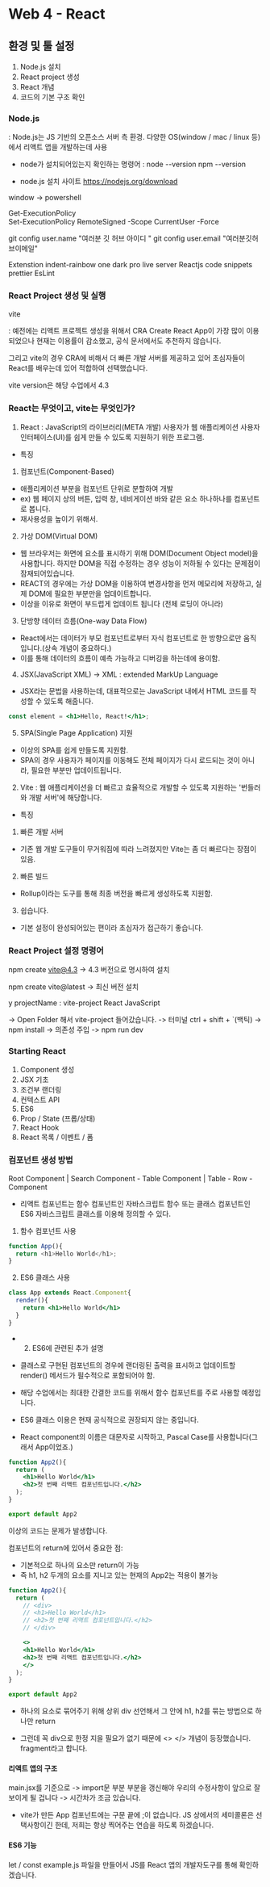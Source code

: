 # Web 4 - React

## 환경 및 툴 설정

1. Node.js 설치
2. React project 생성
3. React 개념
4. 코드의 기본 구조 확인

### Node.js
: Node.js는 JS 기반의 오픈소스 서버 측 환경. 다양한 OS(window / mac / linux 등)에서 리액트 앱을 개발하는데 사용

- node가 설치되어있는지 확인하는 명령어
: node --version
npm --version

- node.js 설치 사이트
https://nodejs.org/download

window -> powershell

Get-ExecutionPolicy  
Set-ExecutionPolicy RemoteSigned -Scope CurrentUser -Force

git config user.name "여러분 깃 허브 아이디 "
git config user.email "여러분깃허브이메일"


Extenstion
indent-rainbow
one dark pro
live server
Reactjs code snippets
prettier
EsLint

### React Project 생성 및 실행
vite

: 예전에는 리액트 프로젝트 생성을 위해서 CRA Create React App이 가장 많이 이용되었으나 현재는 이용률이 감소했고, 공식 문서에서도 추천하지 않습니다.

그리고 vite의 경우 CRA에 비해서 더 빠른 개발 서버를 제공하고 있어 초심자들이 React를 배우는데 있어 적합하여 선택했습니다.

vite version은 해당 수업에서 4.3

### React는 무엇이고, vite는 무엇인가?

1. React
: JavaScript의 라이브러리(META 개발) 사용자가 웹 애플리케이션 사용자 인터페이스(UI)를 쉽게 만들 수 있도록 지원하기 위한 프로그램.

- 특징
1. 컴포넌트(Component-Based)
- 애플리케이션 부분을 컴포넌트 단위로 분할하여 개발
- ex) 웹 페이지 상의 버튼, 입력 창, 네비게이션 바와 같은 요소 하나하나를 컴포넌트로 봅니다.
- 재사용성을 높이기 위해서.
2. 가상 DOM(Virtual DOM)
- 웹 브라우저는 화면에 요소를 표시하기 위해 DOM(Document Object model)을 사용합니다. 하지만 DOM을 직접 수정하는 경우 성능이 저하될 수 있다는 문제점이 잠재되어있습니다.
- REACT의 경우에는 가상 DOM을 이용하여 변경사항을 먼저 메모리에 저장하고, 실제 DOM에 필요한 부분만을 업데이트합니다.
- 이상을 이유로 화면이 부드럽게 업데이트 됩니다 (전체 로딩이 아니라)
3. 단방향 데이터 흐름(One-way Data Flow)
- React에서는 데이터가 부모 컴포넌트로부터 자식 컴포넌트로 한 방향으로만 움직입니다.(상속 개념이 중요하다.)
- 이를 통해 데이터의 흐름이 예측 가능하고 디버깅을 하는데에 용이함.
4. JSX(JavaScript XML) -> XML : extended MarkUp Language
- JSX라는 문법을 사용하는데, 대표적으로는 JavaScript 내에서 HTML 코드를 작성할 수 있도록 해줍니다. 

```jsx
const element = <h1>Hello, React!</h1>;
```
5. SPA(Single Page Application) 지원
- 이상의 SPA를 쉽게 만들도록 지원함.
- SPA의 경우 사용자가 페이지를 이동해도 전체 페이지가 다시 로드되는 것이 아니라, 필요한 부분만 업데이트됩니다.

2. Vite
: 웹 애플리케이션을 더 빠르고 효율적으로 개발할 수 있도록 지원하는 '번들러와 개발 서버'에 해당합니다.

- 특징
1. 빠른 개발 서버
- 기존 웹 개발 도구들이 무거워짐에 따라 느려졌지만 Vite는 좀 더 빠르다는 장점이 있음.
2. 빠른 빌드
- Rollup이라는 도구를 통해 최종 버전을 빠르게 생성하도록 지원함.
3. 쉽습니다.
- 기본 설정이 완성되어있는 편이라 초심자가 접근하기 좋습니다.

### React Project 설정 명령어 

npm create vite@4.3 -> 4.3 버전으로 명시하여 설치

npm create vite@latest -> 최신 버전 설치

y
projectName : vite-project
React
JavaScript

-> Open Folder 해서 vite-project 들어갔습니다.
-> 터미널 ctrl + shift + `(백틱)
-> npm install -> 의존성 주입 
-> npm run dev

### Starting React
1. Component 생성
2. JSX 기초
3. 조건부 랜더링
4. 컨텍스트 API
5. ES6
6. Prop / State (프롭/상태)
7. React Hook
8. React 목록 / 이벤트 / 폼

### 컴포넌트 생성 방법
Root Component 
  |
Search Component - Table Component 
                        |
                  Table - Row - Component

- 리액트 컴포넌트는 함수 컴포넌트인 자바스크립트 함수 또는 클래스 컴포넌트인 ES6 자바스크립트 클래스를 이용해 정의할 수 있다.

1. 함수 컴포넌트 사용
```js
function App(){
  return <h1>Hello World</h1>;
}
```

2. ES6 클래스 사용
```jsx
class App extends React.Component{
  render(){
    return <h1>Hello World</h1>
  }
}
```

- 2. ES6에 관련된 추가 설명
- 클래스로 구현된 컴포넌트의 경우에 랜더링된 출력을 표시하고 업데이트할 render() 메서드가 필수적으로 포함되어야 함.

- 해당 수업에서는 최대한 간결한 코드를 위해서 함수 컴포넌트를 주로 사용할 예정입니다.
- ES6 클래스 이용은 현재 공식적으로 권장되지 않는 중입니다.

* React component의 이름은 대문자로 시작하고, Pascal Case를 사용합니다(그래서 App이었죠.)

```jsx
function App2(){
  return (
    <h1>Hello World</h1>
    <h2>첫 번째 리액트 컴포넌트입니다.</h2>
  );
}

export default App2
```

이상의 코드는 문제가 발생합니다.

컴포넌트의 return에 있어서 중요한 점:
- 기본적으로 하나의 요소만 return이 가능
- 즉 h1, h2 두개의 요소를 지니고 있는 현재의 App2는 적용이 불가능


```jsx
function App2(){
  return (
    // <div>
    // <h1>Hello World</h1>
    // <h2>첫 번째 리액트 컴포넌트입니다.</h2>
    // </div>

    <>
    <h1>Hello World</h1>
    <h2>첫 번째 리액트 컴포넌트입니다.</h2>
    </>
  );
}

export default App2
```

- 하나의 요소로 묶어주기 위해 상위 div 선언해서 그 안에 h1, h2를 묶는 방법으로 하나만 return

- 그런데 꼭 div으로 한정 지을 필요가 없기 때문에 <> </> 개념이 등장했습니다.
fragment라고 합니다.

#### 리액트 앱의 구조

main.jsx를 기준으로 -> import문 부분 <App /> 부분을 갱신해야 우리의 수정사항이 앞으로 잘 보이게 될 겁니다 -> 시간차가 조금 있습니다.

* vite가 만든 App 컴포넌트에는 구문 끝에 ;이 없습니다. JS 상에서의 세미콜론은 선택사항이긴 한데, 저희는 항상 찍어주는 연습을 하도록 하겠습니다.

#### ES6 기능

let / const
example.js 파일을 만들어서 JS를 React 앱의 개발자도구를 통해 확인하겠습니다.
